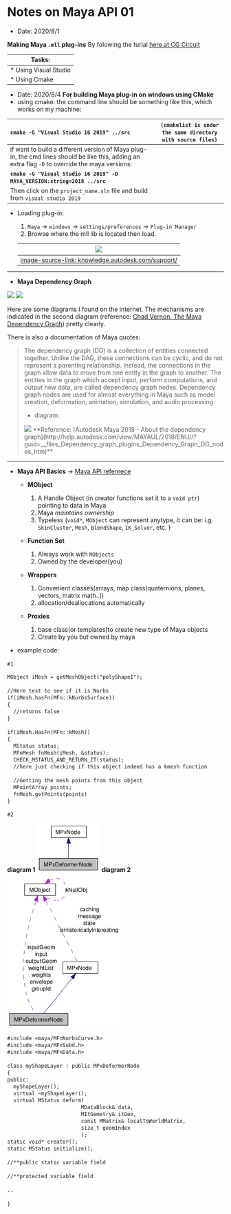 # Notes on Maya API 01
* Date: 2020/8/1

**Making Maya `.mll` plug-ins**
By folowing the turial [here at CG Circuit](https://www.cgcircuit.com/tutorial/introduction-to-the-maya-api)

|Tasks:|
|---|
|* Using Visual Studio |
|* Using Cmake |

* Date: 2020/8/4
**For building Maya plug-in on windows using CMake**
* using cmake: the command line should be something like this, which works on my machine:

|`cmake -G "Visual Studio 16 2019" ../src` | `(cmakelist is under the same directory with source files)` |
|:---|---|
|if want to build a different version of Maya plug-in, the cmd lines should be like this, adding an extra flag `-D` to override the maya versions: | |
| **`cmake -G "Visual Studio 16 2019" -D MAYA_VERSION:string=2018 ../src`**| |
| Then click on the `project_name.sln` file and build from `visual studio 2019`||


* Loading plug-in:
  1. `Maya` &rarr; `windows` &rarr; `settings/preferences` &rarr; `Plug-in Manager`
  2. Browse where the mll lib is located then load.

  |<img src="https://help.autodesk.com/sfdcarticles/img/0EM3A000000SUt6">|
  | :---:|
  |[image-source-link: knowledge.autodesk.com/support/](https://knowledge.autodesk.com/support/maya/troubleshooting/caas/sfdcarticles/sfdcarticles/Arnold-is-not-showing-up-as-renderer-in-Maya-2017-without-error-messages.html)|

-------

* **Maya Dependency Graph**




<img src="https://help.autodesk.com/cloudhelp/2016/ENU/Maya-SDK/images/GUID-12E2DDAD-7B20-4FE2-AA36-7FAC950382A6-low.png">



<img src="https://www.chadvernon.com/maya-api-programming/the-maya-dependency-graph/dgdirty.png">





Here are some diagrams I found on the internet. The mechanisms are indicated in the second diagram (reference: [Chad Vernon, The Maya Dependency Graph](https://www.chadvernon.com/maya-api-programming/the-maya-dependency-graph/)) pretty clearly.




There is also a documentation of Maya quotes:


 > The dependency graph (DG) is a collection of entities connected together. Unlike the DAG, these connections can be cyclic, and do not represent a parenting relationship. Instead, the connections in the graph allow data to move from one entity in the graph to another. The entities in the graph which accept input, perform computations, and output new data, are called dependency graph nodes. Dependency graph nodes are used for almost everything in Maya such as model creation, deformation, animation, simulation, and audio processing. 
 > * diagram:
 > <img src="https://help.autodesk.com/cloudhelp/2018/ENU/Maya-SDK/images/comp_Transform05.png">
 > **Reference: [Autodesk Maya 2018 - About the dependency graph](http://help.autodesk.com/view/MAYAUL/2018/ENU//?guid=__files_Dependency_graph_plugins_Dependency_Graph_DG_nodes_htm)**

------

* **Maya API Basics** &rarr; [Maya API refenrece](http://help.autodesk.com/view/MAYAUL/2017/ENU/?guid=__cpp_ref_classes_html)

  * **MObject**
    1. A Handle Object (in creator functions set it to a `void ptr`) pointing to data in Maya
    2. Maya _maintains ownership_
    3. Typeless (`void*`, `MObject` can represent anytype, it can be: i.g. `SkinCluster`, `Mesh`, `BlendShape`, `IK_Solver`, etc. )
  * **Function Set**
    1. Always work with `MObjects`
    2. Owned by the developer(you)

  * **Wrappers**
    1. Convenient classes(arrays, map class(quaternions, planes, vectors, matrix math..))
    2. allocation/deallocations automatically

  * **Proxies**
    1. base class(or templates)to create new type of Maya objects
    2. Create by you but owned by maya


* example code:

`#1`
```
MObject iMesh = getMeshObject("polyShape1");

//Here test to see if it is Nurbs
if(iMesh.hasFn(MFn::kNurbsSurface))
{
  //returns false
}

if(iMesh.HasFn(MFn::kMesh))
{
  MStatus status;
  MfnMesh fnMesh(iMesh, &status);
  CHECK_MSTATUS_AND_RETURN_IT(status);
  //here just checking if this object indeed has a kmesh function

  //Getting the mesh points from this object
  MPointArray points;
  fnMesh.getPoints(points)
}

```
`#2`

**diagram 1** <img src = "img/class_m_px_deformer_node__inherit__graph.gif">
**diagram 2** <img src = "img/class_m_px_deformer_node__coll__graph.gif">


```
#include <maya/MFnNurbsCurve.h>
#include <maya/MFnSubd.h>
#include <maya/MFnData.h>

class myShapeLayer : public MPxDeformerNode
{
public:
  myShapeLayer();
  virtual ~myShapeLayer();
  virtual MStatus deform(
                        MDataBlock& data,
                        MItGemetry& itGeo,
                        const MMatrix& localToWorldMatrix,
                        size_t geomIndex
                        );
static void* creator();
static MStatus initialize();

//**public static variable field

//**protected variable field

..

}
```
